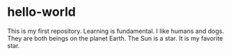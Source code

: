 # hello-world
This is my first repository.  Learning is fundamental.
I like humans and dogs.  They are both beings on the planet Earth.
The Sun is a star.  It is my favorite star.
